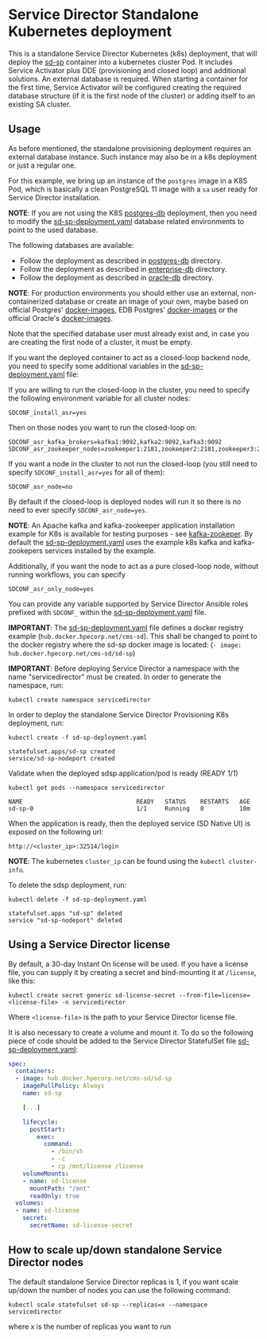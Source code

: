 Service Director Standalone Kubernetes deployment
=============================

This is a standalone Service Director Kubernetes (k8s) deployment, that will deploy the [sd-sp](/docker/images/sd-sp) container into a kubernetes cluster Pod.
It includes Service Activator plus DDE (provisioning and closed loop) and additional solutions. An external database is required. When starting a container for the first time, Service Activator will be configured creating the required database structure (if it is the first node of the cluster) or adding itself to an existing SA cluster.

Usage
-----

As before mentioned, the standalone provisioning deployment requires an external database instance. Such instance may also be in a k8s deployment or just a regular one.

For this example, we bring up an instance of the `postgres` image in a K8S Pod, which is basically a clean PostgreSQL 11 image with a `sa` user ready for Service Director installation.

**NOTE**: If you are not using the K8S [postgres-db](../../examples/postgres-db) deployment, then you need to modify the [sd-sp-deployment.yaml](sd-sp-deployment.yaml) database related environments to point to the used database.

The following databases are available:

- Follow the deployment as described in [postgres-db](../../examples/postgres-db) directory.
- Follow the deployment as described in [enterprise-db](../../examples/enterprise-db) directory.
- Follow the deployment as described in [oracle-db](../../examples/oracle-db) directory.

**NOTE**: For production environments you should either use an external, non-containerized database or create an image of your own, maybe based on official Postgres' [docker-images](https://hub.docker.com/_/postgres), EDB Postgres' [docker-images](http://containers.enterprisedb.com) or the official Oracle's [docker-images](https://github.com/oracle/docker-images).

Note that the specified database user must already exist and, in case you are creating the first node of a cluster, it must be empty.

If you want the deployed container to act as a closed-loop backend node, you need to specify some additional variables in the [sd-sp-deployment.yaml](sd-sp-deployment.yaml) file:

If you are willing to run the closed-loop in the cluster, you need to specify the following environment variable for all cluster nodes:

    SDCONF_install_asr=yes

Then on those nodes you want to run the closed-loop on:

    SDCONF_asr_kafka_brokers=kafka1:9092,kafka2:9092,kafka3:9092
    SDCONF_asr_zookeeper_nodes=zookeeper1:2181,zookeeper2:2181,zookeeper3:2181

If you want a node in the cluster to not run the closed-loop (you still need to specify `SDCONF_install_asr=yes` for all of them):

    SDCONF_asr_node=no

By default if the closed-loop is deployed nodes will run it so there is no need to ever specify `SDCONF_asr_node=yes`.

**NOTE**: An Apache kafka and kafka-zookeeper application installation example for K8s is available for testing purposes - see [kafka-zookeper](../../examples/kafka-zookeeper). By default the [sd-sp-deployment.yaml](sd-sp-deployment.yaml) uses the example k8s kafka and kafka-zookepers services installed by the example.

Additionally, if you want the node to act as a pure closed-loop node, without running workflows, you can specify

    SDCONF_asr_only_node=yes

You can provide any variable supported by Service Director Ansible roles prefixed with `SDCONF_` within the [sd-sp-deployment.yaml](sd-sp-deployment.yaml) file.

**IMPORTANT**: The [sd-sp-deployment.yaml](sd-sp-deployment.yaml) file defines a docker registry example (`hub.docker.hpecorp.net/cms-sd`). This shall be changed to point to the docker registry where the sd-sp docker image is located: (`- image: hub.docker.hpecorp.net/cms-sd/sd-sp`)

**IMPORTANT**: Before deploying Service Director a namespace with the name "servicedirector" must be created. In order to generate the namespace, run:

    kubectl create namespace servicedirector

In order to deploy the standalone Service Director Provisioning K8s deployment, run:

    kubectl create -f sd-sp-deployment.yaml

```
statefulset.apps/sd-sp created
service/sd-sp-nodeport created
```

Validate when the deployed sdsp application/pod is ready (READY 1/1)

    kubectl get pods --namespace servicedirector

```
NAME                                READY   STATUS    RESTARTS   AGE
sd-sp-0                             1/1     Running   0          10m
```

When the application is ready, then the deployed service (SD Native UI) is exposed on the following url:

    http://<cluster_ip>:32514/login

**NOTE**: The kubernetes `cluster_ip` can be found using the `kubectl cluster-info`.

To delete the sdsp deployment, run:

    kubectl delete -f sd-sp-deployment.yaml

```
statefulset.apps "sd-sp" deleted
service "sd-sp-nodeport" deleted
```


## Using a Service Director license

By default, a 30-day Instant On license will be used. If you have a license file, you can supply it by creating a secret and bind-mounting it at `/license`, like this:

    kubectl create secret generic sd-license-secret --from-file=license=<license-file> -n servicedirector

Where `<license-file>` is the path to your Service Director license file.

It is also necessary to create a volume and mount it. To do so the following piece of code should be added to the Service Director StatefulSet file [sd-sp-deployment.yaml](sd-sp-deployment.yaml):

```yaml
spec:
  containers:
  - image: hub.docker.hpecorp.net/cms-sd/sd-sp
    imagePullPolicy: Always
    name: sd-sp

    [...]

    lifecycle:
      postStart:
        exec:
          command:
            - /bin/sh
            - -c
            - cp /mnt/license /license
    volumeMounts:
    - name: sd-license
      mountPath: "/mnt"
      readOnly: true
  volumes:
  - name: sd-license
    secret:
      secretName: sd-license-secret
```


## How to scale up/down standalone Service Director nodes

The default standalone Service Director replicas is 1, if you want scale up/down the number of nodes you can use the following command:

    kubectl scale statefulset sd-sp --replicas=x --namespace servicedirector

where x is the number of replicas you want to run

